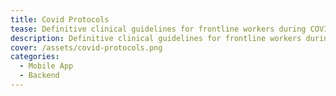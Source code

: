 ```yaml
---
title: Covid Protocols
tease: Definitive clinical guidelines for frontline workers during COVID-19.
description: Definitive clinical guidelines for frontline workers during COVID-19.
cover: /assets/covid-protocols.png
categories:
  - Mobile App
  - Backend
---
```

